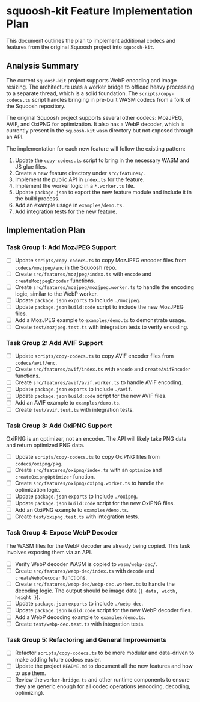 # squoosh-kit Feature Implementation Plan

This document outlines the plan to implement additional codecs and features from the original Squoosh project into `squoosh-kit`.

## Analysis Summary

The current `squoosh-kit` project supports WebP encoding and image resizing. The architecture uses a worker bridge to offload heavy processing to a separate thread, which is a solid foundation. The `scripts/copy-codecs.ts` script handles bringing in pre-built WASM codecs from a fork of the Squoosh repository.

The original Squoosh project supports several other codecs: MozJPEG, AVIF, and OxiPNG for optimization. It also has a WebP decoder, which is currently present in the `squoosh-kit` `wasm` directory but not exposed through an API.

The implementation for each new feature will follow the existing pattern:
1.  Update the `copy-codecs.ts` script to bring in the necessary WASM and JS glue files.
2.  Create a new feature directory under `src/features/`.
3.  Implement the public API in `index.ts` for the feature.
4.  Implement the worker logic in a `*.worker.ts` file.
5.  Update `package.json` to export the new feature module and include it in the build process.
6.  Add an example usage in `examples/demo.ts`.
7.  Add integration tests for the new feature.

## Implementation Plan

### Task Group 1: Add MozJPEG Support
- [ ] Update `scripts/copy-codecs.ts` to copy MozJPEG encoder files from `codecs/mozjpeg/enc` in the Squoosh repo.
- [ ] Create `src/features/mozjpeg/index.ts` with `encode` and `createMozjpegEncoder` functions.
- [ ] Create `src/features/mozjpeg/mozjpeg.worker.ts` to handle the encoding logic, similar to the WebP worker.
- [ ] Update `package.json` `exports` to include `./mozjpeg`.
- [ ] Update `package.json` `build:code` script to include the new MozJPEG files.
- [ ] Add a MozJPEG example to `examples/demo.ts` to demonstrate usage.
- [ ] Create `test/mozjpeg.test.ts` with integration tests to verify encoding.

### Task Group 2: Add AVIF Support
- [ ] Update `scripts/copy-codecs.ts` to copy AVIF encoder files from `codecs/avif/enc`.
- [ ] Create `src/features/avif/index.ts` with `encode` and `createAvifEncoder` functions.
- [ ] Create `src/features/avif/avif.worker.ts` to handle AVIF encoding.
- [ ] Update `package.json` `exports` to include `./avif`.
- [ ] Update `package.json` `build:code` script for the new AVIF files.
- [ ] Add an AVIF example to `examples/demo.ts`.
- [ ] Create `test/avif.test.ts` with integration tests.

### Task Group 3: Add OxiPNG Support
OxiPNG is an optimizer, not an encoder. The API will likely take PNG data and return optimized PNG data.
- [ ] Update `scripts/copy-codecs.ts` to copy OxiPNG files from `codecs/oxipng/pkg`.
- [ ] Create `src/features/oxipng/index.ts` with an `optimize` and `createOxipngOptimizer` function.
- [ ] Create `src/features/oxipng/oxipng.worker.ts` to handle the optimization logic.
- [ ] Update `package.json` `exports` to include `./oxipng`.
- [ ] Update `package.json` `build:code` script for the new OxiPNG files.
- [ ] Add an OxiPNG example to `examples/demo.ts`.
- [ ] Create `test/oxipng.test.ts` with integration tests.

### Task Group 4: Expose WebP Decoder
The WASM files for the WebP decoder are already being copied. This task involves exposing them via an API.
- [ ] Verify WebP decoder WASM is copied to `wasm/webp-dec/`.
- [ ] Create `src/features/webp-dec/index.ts` with `decode` and `createWebpDecoder` functions.
- [ ] Create `src/features/webp-dec/webp-dec.worker.ts` to handle the decoding logic. The output should be image data (`{ data, width, height }`).
- [ ] Update `package.json` `exports` to include `./webp-dec`.
- [ ] Update `package.json` `build:code` script for the new WebP decoder files.
- [ ] Add a WebP decoding example to `examples/demo.ts`.
- [ ] Create `test/webp-dec.test.ts` with integration tests.

### Task Group 5: Refactoring and General Improvements
- [ ] Refactor `scripts/copy-codecs.ts` to be more modular and data-driven to make adding future codecs easier.
- [ ] Update the project `README.md` to document all the new features and how to use them.
- [ ] Review the `worker-bridge.ts` and other runtime components to ensure they are generic enough for all codec operations (encoding, decoding, optimizing).
